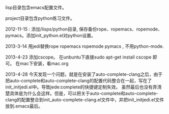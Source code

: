 lisp目录包含emacs配置文件。

project目录包含python练习文件。


2012-11-15 : 添加/lisps/python目录, 保存备份rope、ropemacs、ropemode、pymacs。添加init_python.el对python设置。


2013-3-14
用jedi替换rope ropemacs ropemode pymacs , 不用python-mode.


2013-4-23
添加cscope。 在unbuntu下直接sudo apt-get install cscope 即可。
在mac下安装，看mac.org

2013-4-28
今天发现一个问题，就是在安装了auto-complete-clang之后，由于把auto-complete和auto-complete-clang的配置代码整合在一起，写在了init_initjedi.el中。导致jede:complete的快捷键定制失效。
虽然最后也没有弄清楚具体是为什么会这样。但是，可以把关于auto-complete和auto-complete-clang的配置整合到init_auto-complete-clang.el文件中，并把init_initjedi.el文件放到.emacs最后。